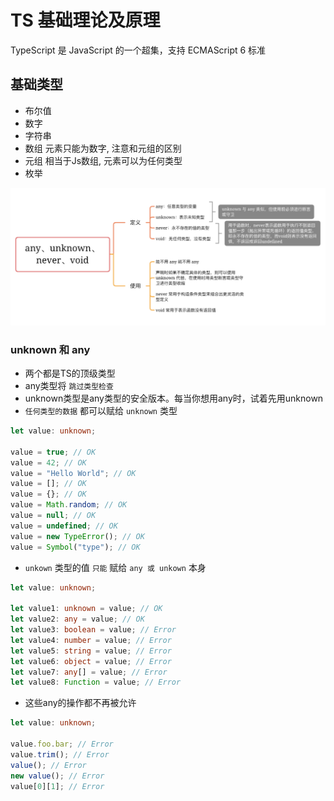# TS 基础理论及原理

TypeScript 是 JavaScript 的一个超集，支持 ECMAScript 6 标准

## 基础类型
- 布尔值 
- 数字 
- 字符串 
- 数组 元素只能为数字, 注意和元组的区别
- 元组 相当于Js数组, 元素可以为任何类型
- 枚举

![ts类型](./assets/ts类型.png)









### unknown 和 any

- 两个都是TS的顶级类型
- any类型将 `跳过类型检查`
- unknown类型是any类型的安全版本。每当你想用any时，试着先用unknown
- `任何类型的数据` 都可以赋给 `unknown` 类型
```ts
let value: unknown;

value = true; // OK
value = 42; // OK
value = "Hello World"; // OK
value = []; // OK
value = {}; // OK
value = Math.random; // OK
value = null; // OK
value = undefined; // OK
value = new TypeError(); // OK
value = Symbol("type"); // OK
```


- `unkown` 类型的值 `只能` 赋给 `any 或 unkown` 本身

```ts
let value: unknown;

let value1: unknown = value; // OK
let value2: any = value; // OK
let value3: boolean = value; // Error
let value4: number = value; // Error
let value5: string = value; // Error
let value6: object = value; // Error
let value7: any[] = value; // Error
let value8: Function = value; // Error
```



- 这些any的操作都不再被允许
```ts
let value: unknown;

value.foo.bar; // Error
value.trim(); // Error
value(); // Error
new value(); // Error
value[0][1]; // Error
```







